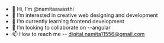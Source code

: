 - 👋 Hi, I’m @namitaawasthi
- 👀 I’m interested in creative web designing and development
- 🌱 I’m currently learning frontend development
- 💞️ I’m looking to collaborate on --angular
- 📫 How to reach me -- digital.namita11556@gmail.com

<!---
namitaawasthi/namitaawasthi is a ✨ special ✨ repository because its `README.md` (this file) appears on your GitHub profile.
You can click the Preview link to take a look at your changes.
--->
